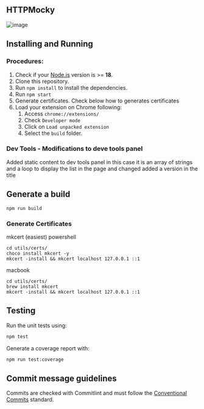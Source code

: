 ## HTTPMocky 
![image](https://github.com/user-attachments/assets/8c012e8c-eae2-4300-915c-00bf1451ed34)

## Installing and Running

### Procedures:

1. Check if your [Node.js](https://nodejs.org/) version is >= **18**.
2. Clone this repository.
3. Run `npm install` to install the dependencies.
4. Run `npm start`
5. Generate certificates. Check below how to generates certificates
6. Load your extension on Chrome following:
   1. Access `chrome://extensions/`
   2. Check `Developer mode`
   3. Click on `Load unpacked extension`
   4. Select the `build` folder.

### Dev Tools - Modifications to deve tools panel

Added static content to dev tools panel in this case it is an array of strings
and a loop to display the list in the page and changed added a version in the title

## Generate a build

`npm run build`

### Generate Certificates

mkcert (easiest)
powershell

```
cd utils/certs/
choco install mkcert -y
mkcert -install && mkcert localhost 127.0.0.1 ::1
```

macbook

```
cd utils/certs/
brew install mkcert
mkcert -install && mkcert localhost 127.0.0.1 ::1
```

## Testing

Run the unit tests using:

```bash
npm test
```

Generate a coverage report with:

```bash
npm run test:coverage
```


## Commit message guidelines

Commits are checked with Commitlint and must follow the
[Conventional Commits](https://github.com/alejandrolechuga/request-interceptor/wiki#git-convetions)
standard.
